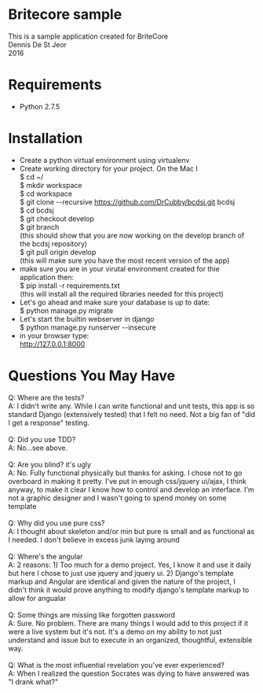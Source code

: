 # Britecore sample

This is a sample application created for BriteCore<br />
Dennis De St Jeor<br />
2016

# Requirements

* Python 2.7.5

# Installation

* Create a python virtual environment using virtualenv
* Create working directory for your project.  On the Mac I <br />
	$ cd ~/<br />
	$ mkdir workspace<br />
	$ cd workspace<br />
	$ git clone --recursive https://github.com/DrCubby/bcdsj.git bcdsj<br />
	$ cd bcdsj<br />
	$ git checkout develop<br />
	$ git branch <br />
	(this should show that you are now working on the develop branch of the bcdsj repository)<br />
	$ git pull origin develop<br />
	(this will make sure you have the most recent version of the app)<br />
* make sure you are in your virutal environment created for thie application then:<br />
	$ pip install -r requirements.txt<br />
	(this will install all the required libraries needed for this project)<br />
* Let's go ahead and make sure your database is up to date:<br />
	$ python manage.py migrate<br />
* Let's start the builtin webserver in django<br />
	$ python manage.py runserver --insecure<br />
* in your browser type:<br />
	http://127.0.0.1:8000<br />

# Questions You May Have

Q:  Where are the tests?<br />
A:  I didn't write any.  While I can write functional and unit tests, this app is so standard Django (extensively tested) that I felt no need. Not a big fan of "did I get a response" testing.<br />
<br />
Q:  Did you use TDD?<br />
A:  No...see above.<br />
<br />
Q:  Are you blind?  it's ugly<br />
A:  No.  Fully functional physically but thanks for asking.  I chose not to go overboard in making it pretty.  I've put in enough css/jquery ui/ajax, I think anyway, to make it  clear I know how to control and develop an interface.  I'm not a graphic designer and I wasn't going to spend money on some template<br />
<br />
Q:  Why did you use pure css?<br />
A:  I thought about skeleton and/or min but pure is small and as functional as I needed.  I don't believe in excess junk laying around<br />
<br />
Q:  Where's the angular<br />
A:  2 reasons:  1) Too much for a demo project.  Yes, I know it and use it daily but here I chose to just use jquery and jquery ui. 2) Django's template markup and Angular are identical and given the nature of the project, I didn't think it would prove anything to modify django's template markup to allow for angualar<br />
<br />
Q:  Some things are missing like forgotten password<br />
A:  Sure.  No problem.  There are many things I would add to this project if it were a live system but it's not. It's a demo on my ability to not just understand and issue but to execute in an organized, thoughtful, extensible way.<br />
<br />
Q:  What is the most influential revelation you've ever experienced?<br />
A:  When I realized the question Socrates was dying to have answered was "I drank what?"





